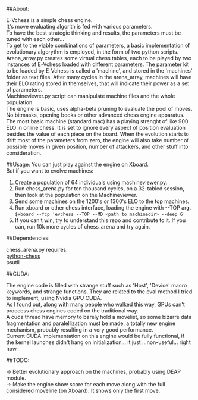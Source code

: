 ##About:

 E-Vchess is a simple chess engine.<br>
 It's move evaluating algorith is fed with various parameters.<br>
 To have the best strategic thinking and results, the parameters must be tuned with each other...<br>
 To get to the viable combinations of parameters, a basic implementation of evolutionary algorythm is employed, in the form of two python scripts.<br>
 Arena_array.py creates some virtual chess tables, each to be played by two instances of E-Vchess loaded with different parameters. The parameter kit to be loaded by E_Vchess is called a 'machine', and stored in the 'machines' folder as text files. 
After many cycles in the arena_array, machines will have their ELO rating stored in themselves, that will indicate their power as a set of parameters.<br>
 Machineviewer.py script can manipulate machine files and the whole population.<br>
 The engine is basic, uses alpha-beta pruning to evaluate the pool of moves. No bitmasks, opening books or other advanced chess engine apparatus.<br>
 The most basic machine (standard.mac) has a playing strenght of like 900 ELO in online chess. It is set to ignore every aspect of position evaluation besides the value of each piece on the board. When the evolution starts to drift most
of the parameters from zero, the engine will also take number of possible moves in given position, number of attackers, and other stuff into consideration.<br>

##Usage:
 You can just play against the engine on Xboard.<br>
   But if you want to evolve machines:<br>

 1) Create a population of 64 individuals using machineviewer.py.<br>
 2) Run chess_arena.py for ten thousand cycles, on a 32-tabled session, then look at the population on the Machineviewer.<br>
 3) Send some machines on the 1200's or 1300's ELO to the top machines.<br>
 3) Run xboard or other chess interface, loading the engine with --TOP arg.<br>
	`$xboard --fcp 'evchess --TOP --MD <path to machinedir> --deep 6'`<br>
 4) If you can't win, try to understand this repo and contribute to it. If you can, run 10k more cycles of chess_arena and try again.<br>
 
##Dependencies:

chess_arena.py requires:<br>
<a href="https://github.com/niklasf/python-chess">python-chess</a><br>
psutil<br>

##CUDA:

 The engine code is filled with strange stuff such as 'Host', 'Device' macro keywords, and strange functions. They are related to the eval method I tried to implement,
 using Nvidia GPU CUDA.<br>
 As I found out, along with many people who walked this way, GPUs can't proccess chess engines coded on the traditional way. <br>
 A cuda thread have memory to barely hold a movelist, so some bizarre data fragmentation and paralellization must be made, a totally new engine mechanism, probably resulting
 in a very good performance.<br>
 Current CUDA implementation on this engine would be fully functional, if the kernel launches didn't hang on initialization... it just ...non-useful... right now.
 
 
##TODO:

-> Better evolutionary approach on the machines, probably using DEAP module.<br>
-> Make the engine show score for each move along with the full considered moveline (on Xboard). It shows only the first move.<br>
 
